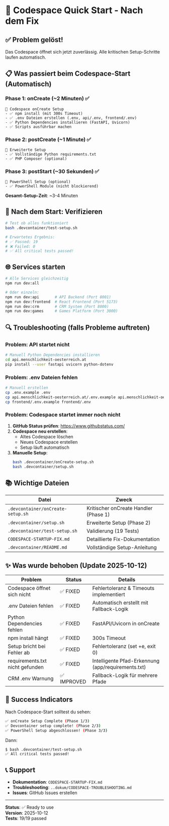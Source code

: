 # 🚀 Codespace Quick Start - Nach dem Fix

## ✅ Problem gelöst!

Das Codespace öffnet sich jetzt zuverlässig. Alle kritischen Setup-Schritte laufen automatisch.

## 📋 Was passiert beim Codespace-Start (Automatisch)

### Phase 1: onCreate (~2 Minuten) ✅
```
🚀 Codespace onCreate Setup
- ✅ npm install (mit 300s Timeout)
- ✅ .env Dateien erstellen (.env, api/.env, frontend/.env)
- ✅ Python Dependencies installieren (FastAPI, Uvicorn)
- ✅ Scripts ausführbar machen
```

### Phase 2: postCreate (~1 Minute) ✅
```
🔧 Erweiterte Setup
- ✅ Vollständige Python requirements.txt
- ✅ PHP Composer (optional)
```

### Phase 3: postStart (~30 Sekunden) ✅
```
💪 PowerShell Setup (optional)
- ✅ PowerShell Module (nicht blockierend)
```

**Gesamt-Setup-Zeit**: ~3-4 Minuten

## 🧪 Nach dem Start: Verifizieren

```bash
# Test ob alles funktioniert
bash .devcontainer/test-setup.sh

# Erwartetes Ergebnis:
# ✅ Passed: 19
# ❌ Failed: 0
# ✅ All critical tests passed!
```

## 🌐 Services starten

```bash
# Alle Services gleichzeitig
npm run dev:all

# Oder einzeln:
npm run dev:api       # API Backend (Port 8001)
npm run dev:frontend  # React Frontend (Port 5173)
npm run dev:crm       # CRM System (Port 8000)
npm run dev:games     # Games Platform (Port 3000)
```

## 🔍 Troubleshooting (falls Probleme auftreten)

### Problem: API startet nicht

```bash
# Manuell Python Dependencies installieren
cd api.menschlichkeit-oesterreich.at
pip install --user fastapi uvicorn python-dotenv
```

### Problem: .env Dateien fehlen

```bash
# Manuell erstellen
cp .env.example .env
cp api.menschlichkeit-oesterreich.at/.env.example api.menschlichkeit-oesterreich.at/.env
cp frontend/.env.example frontend/.env
```

### Problem: Codespace startet immer noch nicht

1. **GitHub Status prüfen**: https://www.githubstatus.com/
2. **Codespace neu erstellen**:
   - Altes Codespace löschen
   - Neues Codespace erstellen
   - Setup läuft automatisch
3. **Manuelle Setup**:
   ```bash
   bash .devcontainer/onCreate-setup.sh
   bash .devcontainer/setup.sh
   ```

## 📚 Wichtige Dateien

| Datei | Zweck |
|-------|-------|
| `.devcontainer/onCreate-setup.sh` | Kritischer onCreate Handler (Phase 1) |
| `.devcontainer/setup.sh` | Erweiterte Setup (Phase 2) |
| `.devcontainer/test-setup.sh` | Validierung (19 Tests) |
| `CODESPACE-STARTUP-FIX.md` | Detaillierte Fix-Dokumentation |
| `.devcontainer/README.md` | Vollständige Setup-Anleitung |

## ✨ Was wurde behoben (Update 2025-10-12)

| Problem | Status | Details |
|---------|--------|---------|
| Codespace öffnet sich nicht | ✅ FIXED | Fehlertoleranz & Timeouts implementiert |
| .env Dateien fehlen | ✅ FIXED | Automatisch erstellt mit Fallback-Logik |
| Python Dependencies fehlen | ✅ FIXED | FastAPI/Uvicorn in onCreate |
| npm install hängt | ✅ FIXED | 300s Timeout |
| Setup bricht bei Fehler ab | ✅ FIXED | Fehlertoleranz (set +e, exit 0) |
| requirements.txt nicht gefunden | ✅ FIXED | Intelligente Pfad-Erkennung (app/requirements.txt) |
| CRM .env Warnung | ✅ IMPROVED | Fallback-Logik für mehrere Pfade |

## 🎯 Success Indicators

Nach Codespace-Start solltest du sehen:

```bash
✅ onCreate Setup Complete (Phase 1/3)
✅ Devcontainer setup complete! (Phase 2/3)
✅ PowerShell Setup abgeschlossen! (Phase 3/3)
```

Dann:
```bash
$ bash .devcontainer/test-setup.sh
✅ All critical tests passed!
```

## 📞 Support

- **Dokumentation**: `CODESPACE-STARTUP-FIX.md`
- **Troubleshooting**: `..dokum/CODESPACE-TROUBLESHOOTING.md`
- **Issues**: GitHub Issues erstellen

---

**Status**: ✅ Ready to use  
**Version**: 2025-10-12  
**Tests**: 19/19 passed
